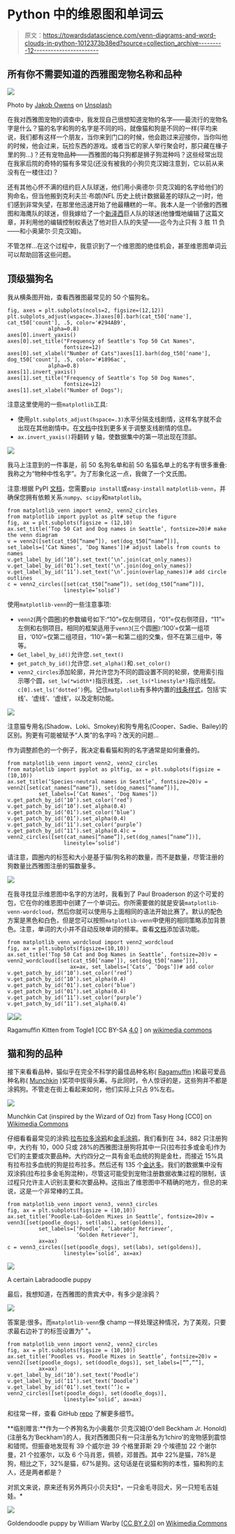 # Python 中的维恩图和单词云

> 原文：<https://towardsdatascience.com/venn-diagrams-and-word-clouds-in-python-1012373b38ed?source=collection_archive---------12----------------------->

## 所有你不需要知道的西雅图宠物名称和品种

![](img/669db19ee6bb452b386e70dacb91d659.png)

Photo by [Jakob Owens](https://unsplash.com/@jakobowens1?utm_source=unsplash&utm_medium=referral&utm_content=creditCopyText) on [Unsplash](https://unsplash.com/?utm_source=unsplash&utm_medium=referral&utm_content=creditCopyText)

在我对西雅图宠物的调查中，我发现自己很想知道宠物的名字——最流行的宠物名字是什么？猫的名字和狗的名字是不同的吗，就像猫和狗是不同的一样(平均来说，我们都有这样一个朋友，当你来到门口的时候，他会跑过来迎接你，当你叫他的时候，他会过来，玩捡东西的游戏。或者当它的家人举行聚会时，那只藏在椽子里的狗…)？还有宠物品种——西雅图的每只狗都是狮子狗混种吗？这些经常出现在我家后院的奇特的猫有多常见(还没有被我的小狗贝克汉姆注意到，它以前从来没有在一楼住过)？

还有其他心怀不满的纽约巨人队球迷，他们用小奥德尔·贝克汉姆的名字给他们的狗命名，但当他搬到克利夫兰·布朗(NFL 历史上统计数据最差的球队之一)时，他们感到非常失望，在那里他迅速开始了他最糟糕的一年。我本人是一个骄傲的西雅图和海鹰队的球迷，但我嫁给了一个[新泽西](https://www.linkedin.com/in/kevinhonold/)巨人队的球迷(他慷慨地编辑了这篇文章，并利用他的编辑控制权表达了他对巨人队的失望——迄今为止只有 3 胜 11 负——和小奥黛尔·贝克汉姆)。

不管怎样…在这个过程中，我意识到了一个维恩图的绝佳机会，甚至维恩图单词云可以帮助回答这些问题。

## 顶级猫狗名

我从横条图开始，查看西雅图最常见的 50 个猫狗名。

```
fig, axes = plt.subplots(ncols=2, figsize=(12,12))
plt.subplots_adjust(wspace=.3)axes[0].barh(cat_t50['name'], cat_t50['count'], .5, color='#294AB9', 
             alpha=0.8)
axes[0].invert_yaxis()
axes[0].set_title("Frequency of Seattle's Top 50 Cat Names", 
                  fontsize=12)
axes[0].set_xlabel("Number of Cats")axes[1].barh(dog_t50['name'], dog_t50['count'], .5, color='#1896ac', 
             alpha=0.8)
axes[1].invert_yaxis()
axes[1].set_title("Frequency of Seattle's Top 50 Dog Names", 
                  fontsize=12)
axes[1].set_xlabel("Number of Dogs");
```

注意这里使用的一些`matplotlib`工具:

*   使用`plt.subplots_adjust(hspace=.3)`水平分隔支线剧情，这样名字就不会出现在其他剧情中。在[文档](https://matplotlib.org/3.1.1/api/_as_gen/matplotlib.pyplot.subplots_adjust.html)中找到更多关于调整支线剧情的信息。
*   `ax.invert_yaxis()`将翻转 y 轴，使数据集中的第一项出现在顶部。

![](img/4f8e1d18c76c1399d2170a3c9fcfa4b3.png)

我马上注意到的一件事是，前 50 名狗名单和前 50 名猫名单上的名字有很多重叠:我称之为“物种中性名字”。为了形象化这一点，我做了一个文氏图。

注意:根据 PyPI [文档](https://pypi.org/project/matplotlib-venn/)，您需要`pip install`或`easy-install` `matplotlib-venn`，并确保您拥有依赖关系:`numpy`、`scipy`和`matplotlib`。

```
from matplotlib_venn import venn2, venn2_circles
from matplotlib import pyplot as plt# setup the figure
fig, ax = plt.subplots(figsize = (12,10)
ax.set_title(‘Top 50 Cat and Dog names in Seattle’, fontsize=20)# make the venn diagram
v = venn2([set(cat_t50[“name”]), set(dog_t50[“name”])],
set_labels=[‘Cat Names’, ‘Dog Names’])# adjust labels from counts to names
v.get_label_by_id(‘10’).set_text(‘\n’.join(cat_only_names))
v.get_label_by_id(‘01’).set_text(‘\n’.join(dog_only_names))
v.get_label_by_id(‘11’).set_text(‘\n’.join(overlap_names))# add circle outlines
c = venn2_circles([set(cat_t50[“name”]), set(dog_t50[“name”])],
                  linestyle=’solid’)
```

使用`matplotlib-venn`的一些注意事项:

*   `venn2`(两个圆圈)的参数编号如下:“10”=仅左侧项目，“01”=仅右侧项目，“11”=左侧和右侧项目。相同的框架适用于`venn3`(三个圆圈):‘100’=仅第一组项目，‘010’=仅第二组项目，‘110’=第一和第二组的交集，但不在第三组中，等等。
*   `Get_label_by_id()`允许您`.set_text()`
*   `get_patch_by_id()`允许您`.set_alpha()`和`.set_color()`
*   `venn2_circles`添加轮廓，并允许您为不同的圆设置不同的轮廓，使用索引指示哪个圆，`set_lw(*width*)`指示线宽，`.set_ls(*linestyle*)`指示线型。`c[0].set_ls(‘dotted’)`例。记住`matplotlib`有多种内置的[线条样式](https://matplotlib.org/3.1.0/gallery/lines_bars_and_markers/linestyles.html)，包括‘实线’、‘虚线’、‘虚线’，以及定制功能。

![](img/cab2d382ade849f287cbdc8b9011e89b.png)

注意猫专用名(Shadow、Loki、Smokey)和狗专用名(Cooper、Sadie、Bailey)的区别。狗更有可能被赋予“人类”的名字吗？改天的问题…

作为调整颜色的一个例子，我决定看看猫和狗的名字通常是如何重叠的。

```
from matplotlib_venn import venn2, venn2_circles
from matplotlib import pyplot as pltfig, ax = plt.subplots(figsize = (10,10))
ax.set_title(‘Species-neutral names in Seattle’, fontsize=20)v = venn2([set(cat_names[“name”]), set(dog_names[“name”])],
          set_labels=[‘Cat Names’, ‘Dog Names’])
v.get_patch_by_id(‘10’).set_color(‘red’)
v.get_patch_by_id(‘10’).set_alpha(0.4)
v.get_patch_by_id(‘01’).set_color(‘blue’)
v.get_patch_by_id(‘01’).set_alpha(0.4)
v.get_patch_by_id(‘11’).set_color(‘purple’)
v.get_patch_by_id(‘11’).set_alpha(0.4)c = venn2_circles([set(cat_names[“name”]),set(dog_names[“name”])],
                  linestyle=’solid’)
```

请注意，圆圈内的标签和大小是基于猫/狗名称的数量，而不是数量，尽管注册的狗数量比西雅图注册的猫数量多。

![](img/bfcdb3deb9b486d124bc9e90abdb42ea.png)

在我寻找显示维恩图中名字的方法时，我看到了 Paul Broaderson 的这个可爱的包，它在你的维恩图中创建了一个单词云。你所需要做的就是安装`matplotlib-venn-wordcloud`，然后你就可以使用与上面相同的语法开始比赛了。默认的配色方案是黑色和白色，但是您可以按照`matplotlib-venn`中使用的相同策略添加背景色。注意，单词的大小并不自动反映单词的频率。查看[文档](https://github.com/paulbrodersen/matplotlib_venn_wordcloud)添加该功能。

```
from matplotlib_venn_wordcloud import venn2_wordcloud
fig, ax = plt.subplots(figsize=(10,10))
ax.set_title(‘Top 50 Cat and Dog Names in Seattle’, fontsize=20)v = venn2_wordcloud([set(cat_t50[‘name’]), set(dog_t50[‘name’])],
                    ax=ax, set_labels=[‘Cats’, ‘Dogs’])# add color
v.get_patch_by_id(‘10’).set_color(‘red’)
v.get_patch_by_id(‘10’).set_alpha(0.4)
v.get_patch_by_id(‘01’).set_color(‘blue’)
v.get_patch_by_id(‘01’).set_alpha(0.4)
v.get_patch_by_id(‘11’).set_color(‘purple’)
v.get_patch_by_id(‘11’).set_alpha(0.4)
```

![](img/8192c888ebae34eb3ff53437faad420f.png)![](img/02c731052873c0bb654623b35a8015c0.png)

Ragamuffin Kitten from Togle1 [CC BY-SA [4.0](https://creativecommons.org/licenses/by-sa/4.0) ] on [wikimedia commons](https://commons.wikimedia.org/wiki/File:RagaMuffin_Kitten.png)

## 猫和狗的品种

接下来看看品种，猫似乎在完全不科学的最佳品种名称( [Ragamuffin](https://en.wikipedia.org/wiki/Ragamuffin_cat) )和最可爱品种名称( [Munchkin](https://en.wikipedia.org/wiki/Munchkin_cat) )奖项中拔得头筹。与此同时，令人惊讶的是，这些狗并不都是涂鸦狗。不管走在街上看起来如何，他们实际上只占 9%左右。

![](img/9615c6b6dbe7ae7a9900e2fc0c40edc0.png)

Munchkin Cat (inspired by the Wizard of Oz) from Tasy Hong [CC0] on [Wikimedia Commons](https://commons.wikimedia.org/wiki/File:Munchkin_cat_2.jpg)

仔细看看最常见的涂鸦:[拉布拉多涂鸦](https://en.wikipedia.org/wiki/Labradoodle)和[金毛涂鸦](https://en.wikipedia.org/wiki/Goldendoodle)，我们看到在 34，882 只注册狗中，大约有 10，000 只或 28%的西雅图注册狗将其中一只(拉布拉多或金毛)作为它们的主要或次要品种。大约四分之一具有金毛血统的狗是金杜，而接近 15%具有拉布拉多血统的狗是拉布拉多。然后还有 135 个[金达多](https://en.wikipedia.org/wiki/Goldador)。我们的数据集中没有双涂鸦(拉布拉多金毛狗混种)，尽管这可能受到宠物注册数据收集过程的限制，该过程只允许主人识别主要和次要品种。这指出了维恩图中不精确的地方，但总的来说，这是一个非常棒的工具。

```
from matplotlib_venn import venn3, venn3_circles
fig, ax = plt.subplots(figsize = (10,10))
ax.set_title(‘Poodle-Lab-Golden Mixes in Seattle’, fontsize=20)v = venn3([set(poodle_dogs), set(labs), set(goldens)],
          set_labels=[‘Poodle’, ‘Labrador Retriever’, 
                      ‘Golden Retriever’], 
          ax=ax)
c = venn3_circles([set(poodle_dogs), set(labs), set(goldens)],
                  linestyle=’solid’, ax=ax)
```

![](img/a817ad4b27cea3f001064653bad6bc52.png)

A certain Labradoodle puppy

最后，我想知道，在西雅图的贵宾犬中，有多少是涂鸦？

![](img/172c36b8227bddc37e6c821cff7a886c.png)

答案是:很多。而`matplotlib-venn`像 champ 一样处理这种情况，为了美观，只要求最右边补丁的标签设置为" "。

```
from matplotlib_venn import venn2, venn2_circles
fig, ax = plt.subplots(figsize = (10,10))
ax.set_title(‘Poodles vs. Poodle Mixes in Seattle’, fontsize=20)v = venn2([set(poodle_dogs), set(doodle_dogs)], set_labels=[“”,””], 
          ax=ax)
v.get_label_by_id(‘10’).set_text(‘Poodle’)
v.get_label_by_id(‘11’).set_text(‘Doodle’)
v.get_label_by_id(‘01’).set_text(‘’)c = venn2_circles([set(poodle_dogs), set(doodle_dogs)], 
                  linestyle=’solid’, ax=ax)
```

和往常一样，查看 GitHub [repo](https://github.com/allisonhonold/seattle-pet-names) 了解更多细节。

**临别赠言:**作为一个养狗名为小奥戴尔·贝克汉姆(O'dell Beckham Jr. Honold)(注册名为‘Beckham’)的人，我对西雅图只有一只注册名为‘Ichiro’的宠物感到震惊和错愕。但振奋地发现有 39 个威尔逊 39 个格里菲斯 29 个埃德加 22 个谢尔曼，21 个拉塞尔，以及 6 个马肖恩，佩顿，邓普西。其中 22%是猫，78%是狗，相比之下，32%是猫，67%是狗。这句话是在说猫和狗的本性，猫和狗的主人，还是两者都是？

对凯文来说，原来还有另外两只小贝夫妇*，一只金毛寻回犬，另一只短毛吉娃娃。*

![](img/bdca333c69edb01e2646dc9979759ab2.png)

Goldendoodle puppy by William Warby [[CC BY 2.0](https://creativecommons.org/licenses/by/2.0)] on [Wikimedia Commons](https://commons.wikimedia.org/wiki/File:Goldendoodle_puppy_Marty.jpg)